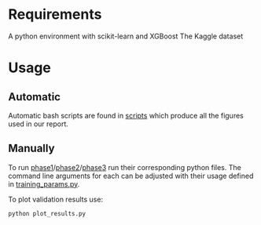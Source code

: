 # Requirements
A python environment with scikit-learn and XGBoost
The Kaggle dataset

# Usage
## Automatic
Automatic bash scripts are found in [scripts](scripts) which produce all the figures used in our report.

## Manually

To run [phase1](phase1.py)/[phase2](phase_2.py)/[phase3](phase_3.py) run their corresponding python files. The command line arguments for each can be adjusted with their usage defined in [training_params.py](training_params.py).

To plot validation results use:
```
python plot_results.py
```

